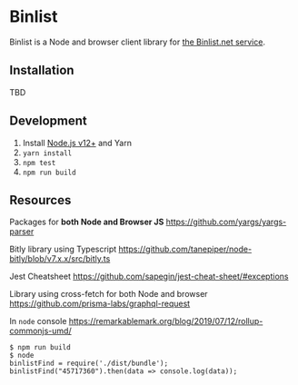 # Binlist

Binlist is a Node and browser client library for [the Binlist.net service](https://binlist.net).

## Installation

TBD

## Development

1. Install [Node.js v12+](https://nodejs.org/) and Yarn
2. `yarn install`
3. `npm test`
4. `npm run build`

## Resources

Packages for **both Node and Browser JS**
https://github.com/yargs/yargs-parser

Bitly library using Typescript
https://github.com/tanepiper/node-bitly/blob/v7.x.x/src/bitly.ts

Jest Cheatsheet
https://github.com/sapegin/jest-cheat-sheet/#exceptions

Library using cross-fetch for both Node and browser
https://github.com/prisma-labs/graphql-request

In `node` console
https://remarkablemark.org/blog/2019/07/12/rollup-commonjs-umd/

```
$ npm run build
$ node
binlistFind = require('./dist/bundle');
binlistFind("45717360").then(data => console.log(data));
```
